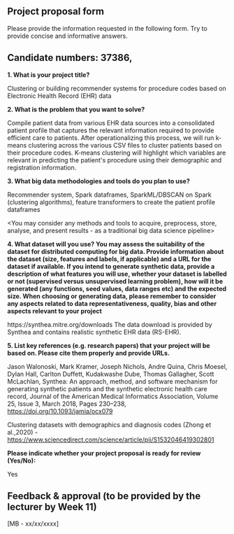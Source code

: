 ## Project proposal form

Please provide the information requested in the following form. Try to provide concise and informative answers.

## Candidate numbers: 37386, 

**1. What is your project title?**

Clustering or building recommender systems for procedure codes based on Electronic Health Record (EHR) data

**2. What is the problem that you want to solve?**

Compile patient data from various EHR data sources into a consolidated patient profile that captures the relevant information required to provide efficient care to patients. After operationalizing this process, we will run k-means clustering across the various CSV files to cluster patients based on their procedure codes. K-means clustering will highlight which variables are relevant in predicting the patient's procedure using their demographic and registration information. 


**3. What big data methodologies and tools do you plan to use?**

Recommender system, Spark dataframes, SparkML/DBSCAN on Spark (clustering algorithms), feature transformers to create the patient profile dataframes

<You may consider any methods and tools to acquire, preprocess, store, analyse, and present results - as a traditional big data science pipeline>

**4. What dataset will you use? You may assess the suitability of the dataset for distributed computing for big data. Provide information about the dataset (size, features and labels, if applicable) and a URL for the dataset if available. If you intend to generate synthetic data, provide a description of what features you will use, whether your dataset is labelled or not (supervised versus unsupervised learning problem), how will it be generated (any functions, seed values, data ranges etc) and the expected size. When choosing or generating data, please remember to consider any aspects related to data representativeness, quality, bias and other aspects relevant to your project**

<list of real datasets>
<characteristics of synthetic datasets> https://synthea.mitre.org/downloads 
The data download is provided by Synthea and contains realistic synthetic EHR data (RS-EHR). 

**5. List key references (e.g. research papers) that your project will be based on. Please cite them properly and provide URLs.**

Jason Walonoski, Mark Kramer, Joseph Nichols, Andre Quina, Chris Moesel, Dylan Hall, Carlton Duffett, Kudakwashe Dube, Thomas Gallagher, Scott McLachlan, Synthea: An approach, method, and software mechanism for generating synthetic patients and the synthetic electronic health care record, Journal of the American Medical Informatics Association, Volume 25, Issue 3, March 2018, Pages 230–238, https://doi.org/10.1093/jamia/ocx079

Clustering datasets with demographics and diagnosis codes (Zhong et al.,2020) - https://www.sciencedirect.com/science/article/pii/S1532046419302801



**Please indicate whether your project proposal is ready for review (Yes/No):**

Yes

## Feedback & approval (to be provided by the lecturer by Week 11)

[MB - xx/xx/xxxx]
 
